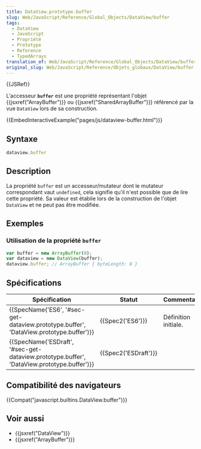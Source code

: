 ```yaml
---
title: DataView.prototype.buffer
slug: Web/JavaScript/Reference/Global_Objects/DataView/buffer
tags:
  - DataView
  - JavaScript
  - Propriété
  - Prototype
  - Reference
  - TypedArrays
translation_of: Web/JavaScript/Reference/Global_Objects/DataView/buffer
original_slug: Web/JavaScript/Reference/Objets_globaux/DataView/buffer
---
```

{{JSRef}}

L'accesseur **`buffer`** est une propriété représentant l'objet {{jsxref("ArrayBuffer")}} ou {{jsxref("SharedArrayBuffer")}} référencé par la vue `DataView` lors de sa construction.

{{EmbedInteractiveExample("pages/js/dataview-buffer.html")}}

## Syntaxe

```js
dataview.buffer
```

## Description

La propriété `buffer` est un accesseur/mutateur dont le mutateur correspondant vaut `undefined`, cela signifie qu'il n'est possible que de lire cette propriété. Sa valeur est établie lors de la construction de l'objet `DataView` et ne peut pas être modifiée.

## Exemples

### Utilisation de la propriété `buffer`

```js
var buffer = new ArrayBuffer(8);
var dataview = new DataView(buffer);
dataview.buffer; // ArrayBuffer { byteLength: 8 }
```

## Spécifications

| Spécification                                                                                                            | Statut                       | Commentaires         |
| ------------------------------------------------------------------------------------------------------------------------ | ---------------------------- | -------------------- |
| {{SpecName('ES6', '#sec-get-dataview.prototype.buffer', 'DataView.prototype.buffer')}}     | {{Spec2('ES6')}}         | Définition initiale. |
| {{SpecName('ESDraft', '#sec-get-dataview.prototype.buffer', 'DataView.prototype.buffer')}} | {{Spec2('ESDraft')}} |                      |

## Compatibilité des navigateurs

{{Compat("javascript.builtins.DataView.buffer")}}

## Voir aussi

- {{jsxref("DataView")}}
- {{jsxref("ArrayBuffer")}}
